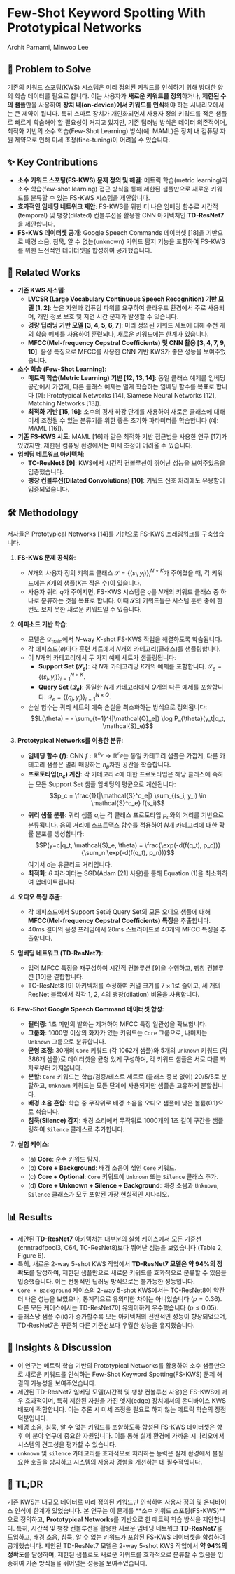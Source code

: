 # Few-Shot Keyword Spotting With Prototypical Networks

Archit Parnami, Minwoo Lee

## 🧩 Problem to Solve

기존의 키워드 스포팅(KWS) 시스템은 미리 정의된 키워드를 인식하기 위해 방대한 양의 학습 데이터를 필요로 합니다. 이는 사용자가 **새로운 키워드를 정의**하거나, **제한된 수의 샘플**만을 사용하여 **장치 내(on-device)에서 키워드를 인식**해야 하는 시나리오에서는 큰 제약이 됩니다. 특히 스마트 장치가 개인화되면서 사용자 정의 키워드를 적은 샘플로 빠르게 학습해야 할 필요성이 커지고 있지만, 기존 딥러닝 방식은 데이터 의존적이며, 최적화 기반의 소수 학습(Few-Shot Learning) 방식(예: MAML)은 장치 내 컴퓨팅 자원 제약으로 인해 미세 조정(fine-tuning)이 어려울 수 있습니다.

## ✨ Key Contributions

- **소수 키워드 스포팅(FS-KWS) 문제 정의 및 해결**: 메트릭 학습(metric learning)과 소수 학습(few-shot learning) 접근 방식을 통해 제한된 샘플만으로 새로운 키워드를 분류할 수 있는 FS-KWS 시스템을 제안합니다.
- **효과적인 임베딩 네트워크 제안**: FS-KWS를 위한 더 나은 임베딩 함수로 시간적(temporal) 및 팽창(dilated) 컨볼루션을 활용한 CNN 아키텍처인 **TD-ResNet7**을 제안합니다.
- **FS-KWS 데이터셋 공개**: Google Speech Commands 데이터셋 [18]을 기반으로 배경 소음, 침묵, 알 수 없는(unknown) 키워드 탐지 기능을 포함하여 FS-KWS를 위한 도전적인 데이터셋을 합성하여 공개했습니다.

## 📎 Related Works

- **기존 KWS 시스템**:
  - **LVCSR (Large Vocabulary Continuous Speech Recognition) 기반 모델 [1, 2]**: 높은 자원과 컴퓨팅 파워를 요구하여 클라우드 환경에서 주로 사용되며, 개인 정보 보호 및 지연 시간 문제가 발생할 수 있습니다.
  - **경량 딥러닝 기반 모델 [3, 4, 5, 6, 7]**: 미리 정의된 키워드 세트에 대해 수천 개의 학습 예제를 사용하여 훈련되나, 새로운 키워드에는 한계가 있습니다.
  - **MFCC(Mel-frequency Cepstral Coefficients) 및 CNN 활용 [3, 4, 7, 9, 10]**: 음성 특징으로 MFCC를 사용한 CNN 기반 KWS가 좋은 성능을 보여주었습니다.
- **소수 학습 (Few-Shot Learning)**:
  - **메트릭 학습(Metric Learning) 기반 [12, 13, 14]**: 동일 클래스 예제를 임베딩 공간에서 가깝게, 다른 클래스 예제는 멀게 학습하는 임베딩 함수를 목표로 합니다 (예: Prototypical Networks [14], Siamese Neural Networks [12], Matching Networks [13]).
  - **최적화 기반 [15, 16]**: 소수의 경사 하강 단계를 사용하여 새로운 클래스에 대해 미세 조정될 수 있는 분류기를 위한 좋은 초기화 파라미터를 학습합니다 (예: MAML [16]).
- **기존 FS-KWS 시도**: MAML [16]과 같은 최적화 기반 접근법을 사용한 연구 [17]가 있었지만, 제한된 컴퓨팅 환경에서는 미세 조정이 어려울 수 있습니다.
- **임베딩 네트워크 아키텍처**:
  - **TC-ResNet8 [9]**: KWS에서 시간적 컨볼루션이 뛰어난 성능을 보여주었음을 입증했습니다.
  - **팽창 컨볼루션(Dilated Convolutions) [10]**: 키워드 신호 처리에도 유용함이 입증되었습니다.

## 🛠️ Methodology

저자들은 Prototypical Networks [14]를 기반으로 FS-KWS 프레임워크를 구축했습니다.

1. **FS-KWS 문제 공식화**:

   - $N$개의 사용자 정의 키워드 클래스 $\mathcal{S} = \{(s_i, y_i)\}^{N \times K}_{i}$가 주어졌을 때, 각 키워드에는 $K$개의 샘플($K$는 작은 수)이 있습니다.
   - 사용자 쿼리 $q$가 주어지면, FS-KWS 시스템은 $q$를 $N$개의 키워드 클래스 중 하나로 분류하는 것을 목표로 합니다. 이때 $\mathcal{S}$의 키워드들은 시스템 훈련 중에 한 번도 보지 못한 새로운 키워드일 수 있습니다.

2. **에피소드 기반 학습**:

   - 모델은 $\mathcal{D}_{\text{train}}$에서 $N$-way $K$-shot FS-KWS 작업을 해결하도록 학습됩니다.
   - 각 에피소드($e$)마다 훈련 세트에서 $N$개의 카테고리(클래스)를 샘플링합니다.
   - 이 $N$개의 카테고리에서 두 가지 예제 세트가 샘플링됩니다:
     - **Support Set ($\mathcal{S}_e$)**: 각 $N$개 카테고리당 $K$개의 예제를 포함합니다. $\mathcal{S}_e = \{(s_i, y_i)\}^{N \times K}_{i=1}$.
     - **Query Set ($\mathcal{Q}_e$)**: 동일한 $N$개 카테고리에서 $Q$개의 다른 예제를 포함합니다. $\mathcal{Q}_e = \{(q_j, y_j)\}^{N \times Q}_{j=1}$.
   - 손실 함수는 쿼리 세트의 예측 손실을 최소화하는 방식으로 정의됩니다:
     $$L(\theta) = - \sum_{t=1}^{|\mathcal{Q}_e|} \log P_{\theta}(y_t|q_t, \mathcal{S}_e)$$

3. **Prototypical Networks를 이용한 분류**:

   - **임베딩 함수 ($f$)**: CNN $f: \mathbb{R}^{n_v} \rightarrow \mathbb{R}^{n_p}$는 동일 카테고리 샘플은 가깝게, 다른 카테고리 샘플은 멀리 매핑하는 $n_p$차원 공간을 학습합니다.
   - **프로토타입($p_c$) 계산**: 각 카테고리 $c$에 대한 프로토타입은 해당 클래스에 속하는 모든 Support Set 샘플 임베딩의 평균으로 계산됩니다:
     $$p_c = \frac{1}{|\mathcal{S}^c_e|} \sum_{(s_i, y_i) \in \mathcal{S}^c_e} f(s_i)$$
   - **쿼리 샘플 분류**: 쿼리 샘플 $q_t$는 각 클래스 프로토타입 $p_c$와의 거리를 기반으로 분류됩니다. 음의 거리에 소프트맥스 함수를 적용하여 $N$개 카테고리에 대한 확률 분포를 생성합니다:
     $$P(y=c|q_t, \mathcal{S}_e, \theta) = \frac{\exp(-d(f(q_t), p_c))}{\sum_n \exp(-d(f(q_t), p_n))}$$
     여기서 $d$는 유클리드 거리입니다.
   - **최적화**: $\theta$ 파라미터는 SGD(Adam [21] 사용)를 통해 Equation (1)을 최소화하여 업데이트됩니다.

4. **오디오 특징 추출**:

   - 각 에피소드에서 Support Set과 Query Set의 모든 오디오 샘플에 대해 **MFCC(Mel-frequency Cepstral Coefficients) 특징**을 추출합니다.
   - 40ms 길이의 음성 프레임에서 20ms 스트라이드로 40개의 MFCC 특징을 추출합니다.

5. **임베딩 네트워크 (TD-ResNet7)**:

   - 입력 MFCC 특징을 재구성하여 시간적 컨볼루션 [9]을 수행하고, 팽창 컨볼루션 [10]을 결합합니다.
   - TC-ResNet8 [9] 아키텍처를 수정하여 커널 크기를 $7 \times 1$로 줄이고, 세 개의 ResNet 블록에서 각각 1, 2, 4의 팽창(dilation) 비율을 사용합니다.

6. **Few-Shot Google Speech Command 데이터셋 합성**:

   - **필터링**: 1초 미만의 발화는 제거하여 MFCC 특징 일관성을 확보합니다.
   - **그룹화**: 1000명 이상의 화자가 있는 키워드는 `Core` 그룹으로, 나머지는 `Unknown` 그룹으로 분류합니다.
   - **균형 조정**: 30개의 `Core` 키워드 (각 1062개 샘플)와 5개의 `Unknown` 키워드 (각 386개 샘플)로 데이터셋을 균형 있게 구성하며, 각 키워드 샘플은 서로 다른 화자로부터 가져옵니다.
   - **분할**: `Core` 키워드는 학습/검증/테스트 세트로 (클래스 중복 없이) 20/5/5로 분할하고, `Unknown` 키워드는 모든 단계에 사용되지만 샘플은 고유하게 분할됩니다.
   - **배경 소음 혼합**: 학습 중 무작위로 배경 소음을 오디오 샘플에 낮은 볼륨(0.1)으로 섞습니다.
   - **침묵(Silence) 감지**: 배경 소리에서 무작위로 1000개의 1초 길이 구간을 샘플링하여 `Silence` 클래스로 추가합니다.

7. **실험 케이스**:
   - (a) **Core**: 순수 키워드 탐지.
   - (b) **Core + Background**: 배경 소음이 섞인 `Core` 키워드.
   - (c) **Core + Optional**: `Core` 키워드에 `Unknown` 또는 `Silence` 클래스 추가.
   - (d) **Core + Unknown + Silence + Background**: 배경 소음과 `Unknown`, `Silence` 클래스가 모두 포함된 가장 현실적인 시나리오.

## 📊 Results

- 제안된 **TD-ResNet7** 아키텍처는 대부분의 실험 케이스에서 모든 기준선(cnntradfpool3, C64, TC-ResNet8)보다 뛰어난 성능을 보였습니다 (Table 2, Figure 6).
- 특히, 새로운 2-way 5-shot KWS 작업에서 **TD-ResNet7 모델은 약 94%의 정확도**를 달성하여, 제한된 샘플만으로 새로운 키워드를 효과적으로 분류할 수 있음을 입증했습니다. 이는 전통적인 딥러닝 방식으로는 불가능한 성능입니다.
- `Core + Background` 케이스의 2-way 5-shot KWS에서는 TC-ResNet8이 약간 더 나은 성능을 보였으나, 통계적으로 유의미한 차이는 아니었습니다 ($p=0.36$). 다른 모든 케이스에서는 TD-ResNet7이 유의미하게 우수했습니다 ($p \leq 0.05$).
- 클래스당 샘플 수(`K`)가 증가할수록 모든 아키텍처의 전반적인 성능이 향상되었으며, TD-ResNet7은 꾸준히 다른 기준선보다 우월한 성능을 유지했습니다.

## 🧠 Insights & Discussion

- 이 연구는 메트릭 학습 기반의 Prototypical Networks를 활용하여 소수 샘플만으로 새로운 키워드를 인식하는 Few-Shot Keyword Spotting(FS-KWS) 문제 해결의 가능성을 보여주었습니다.
- 제안된 TD-ResNet7 임베딩 모델(시간적 및 팽창 컨볼루션 사용)은 FS-KWS에 매우 효과적이며, 특히 제한된 자원을 가진 엣지(edge) 장치에서의 온디바이스 KWS 배포에 적합합니다. 이는 추론 시 미세 조정을 필요로 하지 않는 메트릭 학습의 장점 덕분입니다.
- 배경 소음, 침묵, 알 수 없는 키워드를 포함하도록 합성된 FS-KWS 데이터셋은 향후 이 분야 연구에 중요한 자원입니다. 이를 통해 실제 환경에 가까운 시나리오에서 시스템의 견고성을 평가할 수 있습니다.
- `unknown` 및 `silence` 카테고리를 효과적으로 처리하는 능력은 실제 환경에서 불필요한 호출을 방지하고 시스템의 사용자 경험을 개선하는 데 필수적입니다.

## 📌 TL;DR

기존 KWS는 대규모 데이터로 미리 정의된 키워드만 인식하여 사용자 정의 및 온디바이스 인식에 한계가 있었습니다. 본 연구는 이 문제를 **소수 키워드 스포팅(FS-KWS)**으로 정의하고, **Prototypical Networks**를 기반으로 한 메트릭 학습 방식을 제안합니다. 특히, 시간적 및 팽창 컨볼루션을 활용한 새로운 임베딩 네트워크 **TD-ResNet7**을 도입하고, 배경 소음, 침묵, 알 수 없는 키워드가 포함된 FS-KWS 데이터셋을 합성하여 공개했습니다. 제안된 TD-ResNet7 모델은 2-way 5-shot KWS 작업에서 **약 94%의 정확도**를 달성하며, 제한된 샘플로도 새로운 키워드를 효과적으로 분류할 수 있음을 입증하여 기존 방식들을 뛰어넘는 성능을 보여주었습니다.
